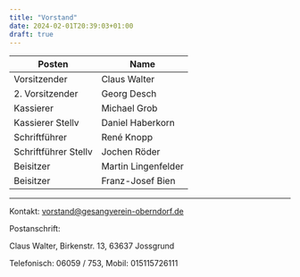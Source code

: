 ```yaml
---
title: "Vorstand"
date: 2024-02-01T20:39:03+01:00
draft: true
---
```


| Posten               | Name                |
|----------------------|---------------------|
| Vorsitzender         | Claus Walter        |
| 2. Vorsitzender      | Georg Desch         |
| Kassierer            | Michael Grob        |
| Kassierer Stellv     | Daniel Haberkorn    |
| Schriftführer        | René Knopp          |
| Schriftführer Stellv | Jochen Röder        |
| Beisitzer            | Martin Lingenfelder |
| Beisitzer            | Franz-Josef Bien    |

---

Kontakt: vorstand@gesangverein-oberndorf.de

Postanschrift:

Claus Walter, Birkenstr. 13, 63637 Jossgrund

Telefonisch: 06059 / 753, Mobil: 015115726111
